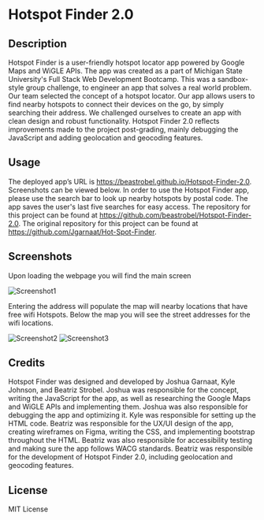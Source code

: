 # Hotspot Finder 2.0

## Description
Hotspot Finder is a user-friendly hotspot locator app powered by Google Maps and WiGLE APIs. The app was created as a part of Michigan State University's Full Stack Web Development Bootcamp. This was a sandbox-style group challenge, to engineer an app that solves a real world problem. Our team selected the concept of a hotspot locator. Our app allows users to find nearby hotspots to connect their devices on the go, by simply searching their address. We challenged ourselves to create an app with clean design and robust functionality. Hotspot Finder 2.0 reflects improvements made to the project post-grading, mainly debugging the JavaScript and adding geolocation and geocoding features.


## Usage
The deployed app’s URL is https://beastrobel.github.io/Hotspot-Finder-2.0. Screenshots can be viewed below. In order to use the Hotspot Finder app, please use the search bar to look up nearby hotspots by postal code. The app saves the user's last five searches for easy access. The repository for this project can be found at https://github.com/beastrobel/Hotspot-Finder-2.0. The original repository for this project can be found at https://github.com/Jgarnaat/Hot-Spot-Finder. 

## Screenshots
Upon loading the webpage you will find the main screen

![Screenshot1](https://github.com/beastrobel/Hotspot-Finder-2.0/assets/137853377/4236bd77-1489-42fb-85fa-1d7f31a8d250)


Entering the address will populate the map will nearby locations that have free wifi Hotspots. Below the map you will see the street addresses for the wifi locations.

![Screenshot2](https://github.com/beastrobel/Hotspot-Finder-2.0/assets/137853377/a11d4502-b2fe-49d5-ada3-29716b3947d9)
![Screenshot3](https://github.com/beastrobel/Hotspot-Finder-2.0/assets/137853377/e4981f50-7e5a-422b-b23f-59de3fa4990b)


## Credits
Hotspot Finder was designed and developed by Joshua Garnaat, Kyle Johnson, and Beatriz Strobel. Joshua was responsible for the concept, writing the JavaScript for the app, as well as researching the Google Maps and WiGLE APIs and implementing them. Joshua was also responsible for debugging the app and optimizing it. Kyle was responsible for setting up the HTML code. Beatriz was responsible for the UX/UI design of the app, creating wireframes on Figma, writing the CSS, and implementing bootstrap throughout the HTML. Beatriz was also responsible for accessibility testing and making sure the app follows WACG standards. Beatriz was responsible for the development of Hotspot Finder 2.0, including geolocation and geocoding features.

## License
MIT License
